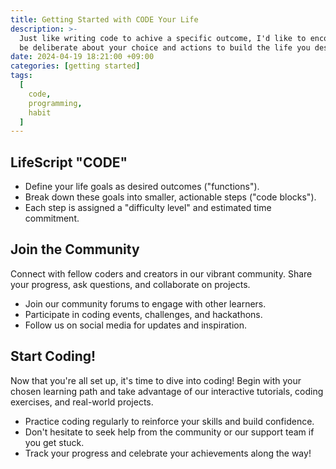 ```yaml
---
title: Getting Started with CODE Your Life
description: >-
  Just like writing code to achive a specific outcome, I'd like to encourages you to
  be deliberate about your choice and actions to build the life you desire.
date: 2024-04-19 18:21:00 +09:00
categories: [getting started]
tags:
  [
    code,
    programming,
    habit
  ]
---
```

## LifeScript "CODE"
- Define your life goals as desired outcomes ("functions").
- Break down these goals into smaller, actionable steps ("code blocks").
- Each step is assigned a "difficulty level" and estimated time commitment.

## Join the Community
Connect with fellow coders and creators in our vibrant community. Share your progress, ask questions, and collaborate on projects.

- Join our community forums to engage with other learners.
- Participate in coding events, challenges, and hackathons.
- Follow us on social media for updates and inspiration.

## Start Coding!
Now that you're all set up, it's time to dive into coding! Begin with your chosen learning path and take advantage of our interactive tutorials, coding exercises, and real-world projects.

- Practice coding regularly to reinforce your skills and build confidence.
- Don't hesitate to seek help from the community or our support team if you get stuck.
- Track your progress and celebrate your achievements along the way!
